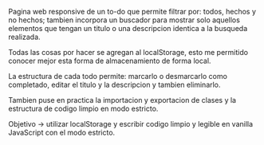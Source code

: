Pagina web responsive de un to-do que permite filtrar por: todos, hechos y no hechos; tambien incorpora un buscador para mostrar solo aquellos elementos que tengan un titulo o una descripcion identica a la busqueda realizada.

Todas las cosas por hacer se agregan al localStorage, esto me permitido conocer mejor esta forma de almacenamiento de forma local.

La estructura de cada todo permite: marcarlo o desmarcarlo como completado, editar el titulo y la descripcion y tambien eliminarlo.

Tambien puse en practica la importacion y exportacion de clases y la estructura de codigo limpio en modo estricto.

Objetivo -> utilizar localStorage y escribir codigo limpio y legible en vanilla JavaScript con el modo estricto.
